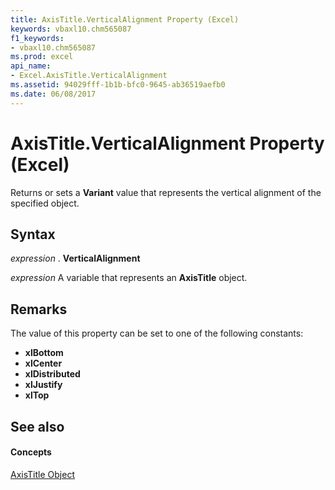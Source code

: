 ```yaml
---
title: AxisTitle.VerticalAlignment Property (Excel)
keywords: vbaxl10.chm565087
f1_keywords:
- vbaxl10.chm565087
ms.prod: excel
api_name:
- Excel.AxisTitle.VerticalAlignment
ms.assetid: 94029fff-1b1b-bfc0-9645-ab36519aefb0
ms.date: 06/08/2017
---
```



# AxisTitle.VerticalAlignment Property (Excel)

Returns or sets a  **Variant** value that represents the vertical alignment of the specified object.


## Syntax

 _expression_ . **VerticalAlignment**

 _expression_ A variable that represents an **AxisTitle** object.


## Remarks

The value of this property can be set to one of the following constants:

* **xlBottom**
* **xlCenter**
* **xlDistributed**
* **xlJustify**
* **xlTop**

## See also


#### Concepts


[AxisTitle Object](axistitle-object-excel.md)

